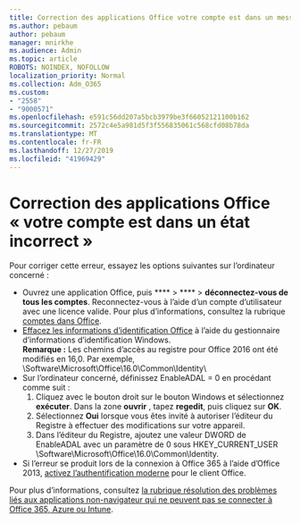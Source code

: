 ```yaml
---
title: Correction des applications Office votre compte est dans un message d’état incorrect
ms.author: pebaum
author: pebaum
manager: mnirkhe
ms.audience: Admin
ms.topic: article
ROBOTS: NOINDEX, NOFOLLOW
localization_priority: Normal
ms.collection: Adm_O365
ms.custom:
- "2558"
- "9000571"
ms.openlocfilehash: e591c56dd207a5bcb3979be3f66052121100b162
ms.sourcegitcommit: 2572c4e5a981d5f3f556835061c568cfd08b78da
ms.translationtype: MT
ms.contentlocale: fr-FR
ms.lasthandoff: 12/27/2019
ms.locfileid: "41969429"
---
```

# <a name="fixing-the-office-apps-your-account-is-in-a-bad-state-error"></a>Correction des applications Office « votre compte est dans un état incorrect »

Pour corriger cette erreur, essayez les options suivantes sur l’ordinateur concerné :

- Ouvrez une application Office, puis **** > **** > **déconnectez-vous de tous les comptes**. Reconnectez-vous à l’aide d’un compte d’utilisateur avec une licence valide. Pour plus d’informations, consultez la rubrique [comptes dans Office](https://support.office.com/article/accounts-in-office-628ea040-f265-49de-b986-be09c3ebf8a9).
- [Effacez les informations d’identification Office](https://docs.microsoft.com/office/troubleshoot/error-messages/another-account-already-signed-in#step-3-clear-cached-credentials-on-the-computer) à l’aide du gestionnaire d’informations d’identification Windows.<br>
  **Remarque :** Les chemins d’accès au registre pour Office 2016 ont été modifiés en 16,0. Par exemple, \Software\Microsoft\Office\16.0\Common\Identity\
- Sur l’ordinateur concerné, définissez EnableADAL = 0 en procédant comme suit :  
     1. Cliquez avec le bouton droit sur le bouton Windows et sélectionnez **exécuter**. Dans la zone **ouvrir** , tapez **regedit**, puis cliquez sur **OK**.
     2. Sélectionnez **Oui** lorsque vous êtes invité à autoriser l’éditeur du Registre à effectuer des modifications sur votre appareil.
    3. Dans l’éditeur du Registre, ajoutez une valeur DWORD de EnableADAL avec un paramètre de 0 sous HKEY_CURRENT_USER \Software\Microsoft\Office\16.0\Common\Identity.
- Si l’erreur se produit lors de la connexion à Office 365 à l’aide d’Office 2013, [activez l’authentification moderne](https://docs.microsoft.com/office365/admin/security-and-compliance/enable-modern-authentication) pour le client Office.

Pour plus d’informations, consultez [la rubrique résolution des problèmes liés aux applications non-navigateur qui ne peuvent pas se connecter à Office 365, Azure ou Intune](https://support.office.com/article/how-to-troubleshoot-non-browser-apps-that-can-t-sign-in-to-office-365-azure-or-intune-3ba1b268-66f6-462c-b0e5-070f5c2603c1).

